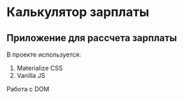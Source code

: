 # Калькулятор зарплаты
## Приложение для рассчета зарплаты
В проекте используется:
1. Materialize CSS
2. Vanilla JS

Работа с DOM